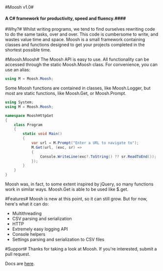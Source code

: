 #Moosh v1.0#
#### A C# framework for productivity, speed and fluency.####

#Why?#
Whilst writing programs, we tend to find ourselves rewriting code to do
the same tasks, over and over. This code is cumbersome to write, and wastes
value time and space. Moosh is a small framework containing classes and
functions designed to get your projects completed in the shortest possible
time.

#Moosh.Moosh#
The Moosh API is easy to use. All functionality can be accessed through
the static Moosh.Moosh class. For convenience, you can use an alias:

```csharp
using M = Moosh.Moosh;
```

Some Moosh functions are contained in classes, like Moosh.Logger, but most
are static functions, like Moosh.Get, or Moosh.Prompt.

```csharp
using System;
using M = Moosh.Moosh;

namespace MooshHttpGet
{
    class Program
    {
        static void Main()
        {
            var url = M.Prompt("Enter a URL to navigate to");
            M.Get(url, (exc, sr) =>
            {
                Console.WriteLine(exc?.ToString() ?? sr.ReadToEnd());
            });
        }
    }
}
```

Moosh was, in fact, to some extent inspired by jQuery, so many functions
work in similar ways. Moosh.Get is able to be used like $.get.

#Features#
Moosh is new at this point, so it can still grow. But for now, here's what
it can do:

* Multithreading
* CSV parsing and serialization
* HTTP
* Extremely easy logging API
* Console helpers
* Settings parsing and serialization to CSV files

#Support#
Thanks for taking a look at Moosh. If you're interested, submit a pull request.

Docs are [here](http://universalfuture.github.io/moosh/).